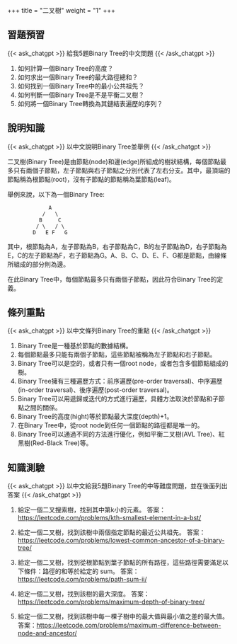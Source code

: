 +++
title = "二叉樹"
weight = "1"
+++
## 習題預習
{{< ask_chatgpt >}}
給我5題Binary Tree的中文問題
{{< /ask_chatgpt >}}



1. 如何計算一個Binary Tree的高度？
2. 如何求出一個Binary Tree的最大路徑總和？
3. 如何找到一個Binary Tree中的最小公共祖先？
4. 如何判斷一個Binary Tree是不是平衡二叉樹？
5. 如何將一個Binary Tree轉換為其鏈結表遍歷的序列？   

## 說明知識
{{< ask_chatgpt >}}
以中文說明Binary Tree並舉例
{{< /ask_chatgpt >}}



二叉樹(Binary Tree)是由節點(node)和邊(edge)所組成的樹狀結構，每個節點最多只有兩個子節點，左子節點與右子節點之分別代表了左右分支。其中，最頂端的節點稱為根節點(root)，沒有子節點的節點稱為葉節點(leaf)。

舉例來說，以下為一個Binary Tree:

```
             A
           /   \
          B     C
         / \   / \
        D   E F   G
```

其中，根節點為A，左子節點為B，右子節點為C，B的左子節點為D，右子節點為E，C的左子節點為F，右子節點為G。A、B、C、D、E、F、G都是節點，由線條所組成的部分則為邊。 

在此Binary Tree中，每個節點最多只有兩個子節點，因此符合Binary Tree的定義。   

## 條列重點
{{< ask_chatgpt >}}
以中文條列Binary Tree的重點
{{< /ask_chatgpt >}}



1. Binary Tree是一種基於節點的數據結構。
2. 每個節點最多只能有兩個子節點，這些節點被稱為左子節點和右子節點。
3. Binary Tree可以是空的，或者只有一個root node，或者包含多個節點組成的樹。
4. Binary Tree擁有三種遍歷方式：前序遍歷(pre-order traversal)、中序遍歷(in-order traversal)、後序遍歷(post-order traversal)。
5. Binary Tree可以用遞歸或迭代的方式進行遍歷，具體方法取決於節點和子節點之間的關係。
6. Binary Tree的高度(hight)等於節點最大深度(depth)+1。
7. 在Binary Tree中，從root node到任何一個節點的路徑都是唯一的。
8. Binary Tree可以通過不同的方法進行優化，例如平衡二叉樹(AVL Tree)、紅黑樹(Red-Black Tree)等。   

## 知識測驗
{{< ask_chatgpt >}}
以中文給我5題Binary Tree的中等難度問題，並在後面列出答案
{{< /ask_chatgpt >}}



1. 給定一個二叉搜索樹，找到其中第k小的元素。
答案：https://leetcode.com/problems/kth-smallest-element-in-a-bst/

2. 給定一個二叉樹，找到該樹中兩個指定節點的最近公共祖先。
答案：https://leetcode.com/problems/lowest-common-ancestor-of-a-binary-tree/

3. 給定一個二叉樹，找到從根節點到葉子節點的所有路徑，這些路徑需要滿足以下條件：路徑的和等於給定的 sum。
答案：https://leetcode.com/problems/path-sum-ii/

4. 給定一個二叉樹，找到該樹的最大深度。
答案：https://leetcode.com/problems/maximum-depth-of-binary-tree/

5. 給定一個二叉樹，找到該樹中每一棵子樹中的最大值與最小值之差的最大值。
答案：https://leetcode.com/problems/maximum-difference-between-node-and-ancestor/   

